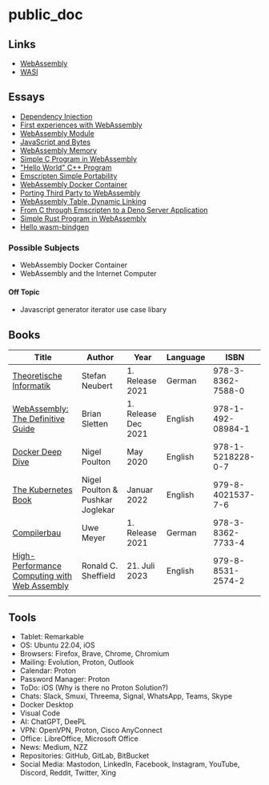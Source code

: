 # public_doc

## Links
* [WebAssembly](./links/webassembly.md)
* [WASI](./links/wasi.md)

## Essays
* [Dependency Injection](./essays/dependency_injection.md)
* [First experiences with WebAssembly](./essays/1_first_experiences_with_webassembly/README.md)
* [WebAssembly Module](./essays/2_webassembly_modules_import_export/README.md)
* [JavaScript and Bytes](./essays/3_javascript_and_bytes/README.md)
* [WebAssembly Memory](./essays/4_webassembly_memory/README.md)
* [Simple C Program in WebAssembly](./essays/5_simple_c_programm_in_webassembly/README.md)
* ["Hello World" C++ Program](./essays/6_hello_world_cpp_programm/README.md)
* [Emscripten Simple Portability](./essays/7_emscripten_simple_portability/README.md)
* [WebAssembly Docker Container](./essays/8_webassembly_docker_container/README.md)
* [Porting Third Party to WebAssembly](./essays/9_porting_third_party_to_webassembly/README.md)
* [WebAssembly Table, Dynamic Linking](./essays/10_webassembly_table_dynamic_linking/README.md)
* [From C through Emscripten to a Deno Server Application](./essays/11_from_c_through_emscripten_to_a_deno_server_application/README.md)
* [Simple Rust Program in WebAssembly](./essays/12_simple_rust_program_in_webassembly/README.md)
* [Hello wasm-bindgen](./essays/13_hello_wasm_bindgen/README.md)

### Possible Subjects
* WebAssembly Docker Container
* WebAssembly and the Internet Computer

#### Off Topic
* Javascript generator iterator use case libary

## Books
| Title                                                                             | Author                           | Year                | Language | ISBN              |
| --------------------------------------------------------------------------------- | -------------------------------- | ------------------- | -------- | ----------------- |
| [Theoretische Informatik](./books/theoretische_informatik.md)                     | Stefan Neubert                   | 1. Release 2021     | German   | 978-3-8362-7588-0 |
| [WebAssembly: The Definitive Guide](./books/web_assembly_the_definitive_guide.md) | Brian Sletten                    | 1. Release Dec 2021 | English  | 978-1-492-08984-1 |
| [Docker Deep Dive](./books/docker_deep_dive.md)                                   | Nigel Poulton                    | May 2020            | English  | 978-1-5218228-0-7 |
| [The Kubernetes Book](./books/the_kubernetes_book.md)                             | Nigel Poulton & Pushkar Joglekar | Januar 2022         | English  | 979-8-4021537-7-6 |
| [Compilerbau](./books/compilerbau.md)                                             | Uwe Meyer                        | 1. Release 2021     | German   | 978-3-8362-7733-4 |
| [High-Performance Computing with Web Assembly](./books/high_performance_web_assembly.md)| Ronald C. Sheffield        | 21. Juli 2023       | English  | 979-8-8531-2574-2 |
|                                                                                   |                                  |                     |          |                   |

## Tools
* Tablet: Remarkable
* OS: Ubuntu 22.04, iOS
* Browsers: Firefox, Brave, Chrome, Chromium
* Mailing: Evolution, Proton, Outlook
* Calendar: Proton
* Password Manager: Proton
* ToDo: iOS (Why is there no Proton Solution?)
* Chats: Slack, Smuxi, Threema, Signal, WhatsApp, Teams, Skype
* Docker Desktop
* Visual Code
* AI: ChatGPT, DeePL
* VPN: OpenVPN, Proton, Cisco AnyConnect
* Office: LibreOffice, Microsoft Office
* News: Medium, NZZ
* Repositories: GitHub, GitLab, BitBucket
* Social Media: Mastodon, LinkedIn, Facebook, Instagram, YouTube, Discord, Reddit, Twitter, Xing